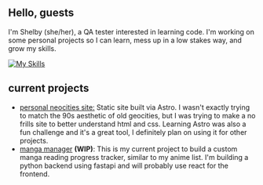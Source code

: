 ## Hello, guests

I'm Shelby (she/her), a QA tester interested in learning code. I'm working on some personal projects so I can learn, mess up in a low stakes way, and grow my skills.

[![My Skills](https://skillicons.dev/icons?i=astro,css,html,git,postman,py,selenium&perline=3)](https://skillicons.dev)

## current projects

- [personal neocities site:](https://github.com/panasonic-hum/astro_neocities) Static site built via Astro. I wasn't exactly trying to match the 90s aesthetic of old geocities, but I was trying to make a no frills site to better understand html and css. Learning Astro was also a fun challenge and it's a great tool, I definitely plan on using it for other projects.
- [manga manager](https://github.com/panasonic-hum/manga_manager) **(WIP)**: This is my current project to build a custom manga reading progress tracker, similar to my anime list. I'm building a python backend using fastapi and will probably use react for the frontend.

